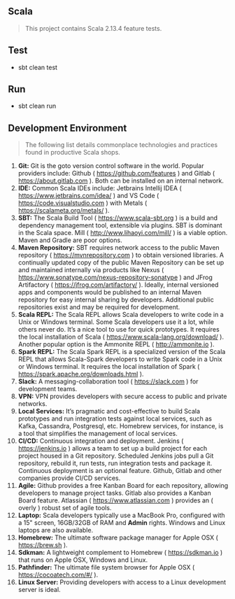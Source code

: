 Scala
-----
>This project contains Scala 2.13.4 feature tests.

Test
----
* sbt clean test

Run
---
* sbt clean run

Development Environment
-----------------------
> The following list details commonplace technologies and practices found in productive Scala shops.

1. **Git:** Git is the goto version control software in the world. Popular providers include: Github ( https://github.com/features )
and Gitlab ( https://about.gitlab.com ). Both can be installed on an internal network.
2. **IDE:** Common Scala IDEs include: Jetbrains Intellij IDEA ( https://www.jetbrains.com/idea/ ) and 
VS Code ( https://code.visualstudio.com ) with Metals ( https://scalameta.org/metals/ ).
3. **SBT:** The Scala Build Tool ( https://www.scala-sbt.org ) is a build and dependency management tool, extensible via plugins.
SBT is dominant in the Scala space. Mill ( http://www.lihaoyi.com/mill/ ) is a viable option. Maven and Gradle are poor options.
4. **Maven Repository:** SBT requires network access to the public Maven repository ( https://mvnrepository.com ) to obtain
versioned libraries. A continually updated copy of the public Maven Repository can be set up and maintained internally via
products like Nexus ( https://www.sonatype.com/nexus-repository-sonatype ) and JFrog Artifactory ( https://jfrog.com/artifactory/ ).
Ideally, internal versioned apps and components would be published to an internal Maven repository for easy internal sharing by
developers. Additional public repositories exist and may be required for development.
5. **Scala REPL:** The Scala REPL allows Scala developers to write code in a Unix or Windows terminal. Some Scala developers
use it a lot, while others never do. It’s a nice tool to use for quick prototypes. It requires the local installation of 
Scala ( https://www.scala-lang.org/download/ ). Another popular option is the Ammonite REPL ( http://ammonite.io ).
6. **Spark REPL:** The Scala Spark REPL is a specialized version of the Scala REPL that allows Scala-Spark developers to write
Spark code in a Unix or Windows terminal. It requires the local installation of Spark ( https://spark.apache.org/downloads.html ).
7. **Slack:** A messaging-collaboration tool ( https://slack.com ) for development teams.
8. **VPN:** VPN provides developers with secure access to public and private networks.
9. **Local Services:** It’s pragmatic and cost-effective to build Scala prototypes and run integration tests against local services,
such as Kafka, Cassandra, Postgresql, etc. Homebrew services, for instance, is a tool that simplifies the management of local services.
10. **CI/CD:** Continuous integration and deployment. Jenkins ( https://jenkins.io ) allows a team to set up a build project
for each project housed in a Git repository. Scheduled Jenkins jobs pull a Git repository, rebuild it, run tests, run integration
tests and package it. Continuous deployment is an optional feature. Github, Gitlab and other companies provide CI/CD services.
11. **Agile:** Github provides a free Kanban Board for each repository, allowing developers to manage project tasks. Gitlab also
provides a Kanban Board feature. Atlassian ( https://www.atlassian.com ) provides an ( overly ) robust set of agile tools.
12. **Laptop:** Scala developers typically use a MacBook Pro, configured with a 15" screen, 16GB/32GB of RAM and **Admin** rights.
Windows and Linux laptops are also available.
13. **Homebrew:** The ultimate software package manager for Apple OSX ( https://brew.sh ).
14. **Sdkman:** A lightweight complement to Homebrew ( https://sdkman.io ) that runs on Apple OSX, Windows and Linux.
15. **Pathfinder:** The ultimate file system browser for Apple OSX ( https://cocoatech.com/#/ ).
16. **Linux Server:** Providing developers with access to a Linux development server is ideal.